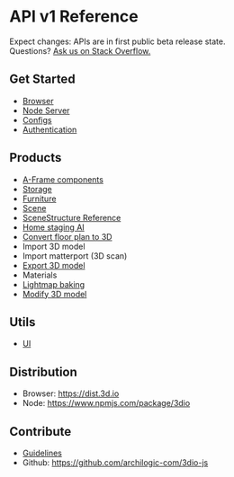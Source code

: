 # API v1 Reference

Expect changes: APIs are in first public beta release state.<br>
Questions? [Ask us on Stack Overflow.](https://stackoverflow.com/questions/tagged/aframe%20and%203d.io%20or%20archilogic)

## Get Started
* [Browser](get-started-browser.md)
* [Node Server](get-started-node-server.md)
* [Configs](configs.md)
* [Authentication](authentication.md)

## Products
* [A-Frame components](aframe-components.md)
* [Storage](storage.md)
* [Furniture](furniture.md)
* [Scene](scene.md)
* [SceneStructure Reference](scene-structure-reference.md)
* [Home staging AI](home-staging-ai.md)
* [Convert floor plan to 3D](convert-floor-plan-to-3d.md)
* Import 3D model
* Import matterport (3D scan)
* [Export 3D model](model-export.md)
* Materials
* [Lightmap baking](lightmap-baking.md)
* [Modify 3D model](modify.md)

## Utils
* [UI](ui.md)

## Distribution
* Browser: https://dist.3d.io
* Node: https://www.npmjs.com/package/3dio

## Contribute
* [Guidelines](https://github.com/archilogic-com/3dio-js/blob/master/CONTRIBUTING.md)
* Github: https://github.com/archilogic-com/3dio-js
